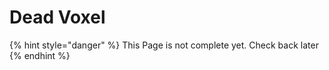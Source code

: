 # Dead Voxel

{% hint style="danger" %}
This Page is not complete yet. Check back later
{% endhint %}

<figure><img src="https://github.com/user-attachments/assets/299f5d99-e95e-4df7-89d5-e377e624d4ce" alt=""><figcaption></figcaption></figure>
